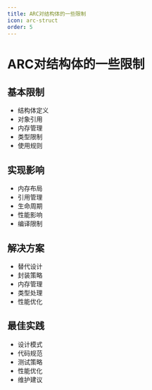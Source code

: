```yaml
---
title: ARC对结构体的一些限制
icon: arc-struct
order: 5
---
```


# ARC对结构体的一些限制

## 基本限制
- 结构体定义
- 对象引用
- 内存管理
- 类型限制
- 使用规则

## 实现影响
- 内存布局
- 引用管理
- 生命周期
- 性能影响
- 编译限制

## 解决方案
- 替代设计
- 封装策略
- 内存管理
- 类型处理
- 性能优化

## 最佳实践
- 设计模式
- 代码规范
- 测试策略
- 性能优化
- 维护建议
